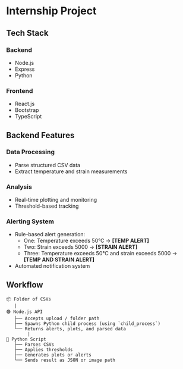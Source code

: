 # Internship Project

## Tech Stack

### Backend
- Node.js
- Express
- Python

### Frontend
- React.js
- Bootstrap
- TypeScript

## Backend Features

### Data Processing
- Parse structured CSV data
- Extract temperature and strain measurements

### Analysis
- Real-time plotting and monitoring
- Threshold-based tracking

### Alerting System
- Rule-based alert generation:
  - One: Temperature exceeds 50°C → **[TEMP ALERT]**
  - Two: Strain exceeds 5000 → **[STRAIN ALERT]**
  - Three: Temperature exceeds 50°C and strain exceeds 5000 → **[TEMP AND STRAIN ALERT]**
- Automated notification system

## Workflow

```
📦 Folder of CSVs
   |
🟢 Node.js API
   ├── Accepts upload / folder path
   ├── Spawns Python child process (using `child_process`)
   └── Returns alerts, plots, and parsed data
        |
🐍 Python Script
   ├── Parses CSVs
   ├── Applies thresholds
   ├── Generates plots or alerts
   └── Sends result as JSON or image path
```
        